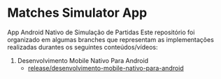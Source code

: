 # Matches Simulator App

App Android Nativo de Simulação de Partidas
Este repositório foi organizado em algumas branches que representam as implementações realizadas durantes os seguintes conteúdos/vídeos:

1. Desenvolvimento Mobile Nativo Para Android
   - [release/desenvolvimento-mobile-nativo-para-android](https://github.com/pativilaka/matches-simulator-app/tree/release/desenvolvimento-mobile-nativo-para-android)
